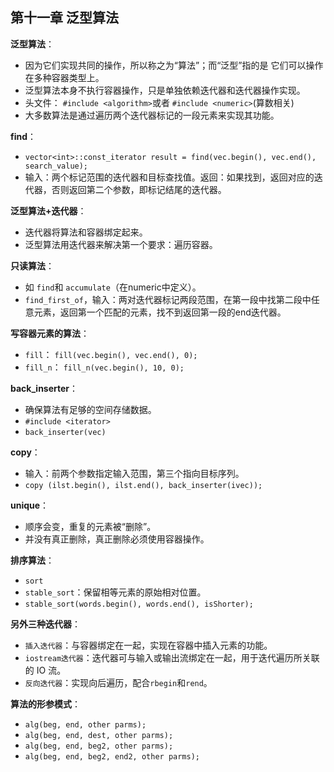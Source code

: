## 第十一章 泛型算法

**泛型算法**：
- 因为它们实现共同的操作，所以称之为“算法”；而“泛型”指的是
它们可以操作在多种容器类型上。
- 泛型算法本身不执行容器操作，只是单独依赖迭代器和迭代器操作实现。
- 头文件： `#include <algorithm>`或者 `#include <numeric>`(算数相关)
- 大多数算法是通过遍历两个迭代器标记的一段元素来实现其功能。

**find**：
- `vector<int>::const_iterator result = find(vec.begin(), vec.end(), search_value);`
- 输入：两个标记范围的迭代器和目标查找值。返回：如果找到，返回对应的迭代器，否则返回第二个参数，即标记结尾的迭代器。

**泛型算法+迭代器**：
- 迭代器将算法和容器绑定起来。
- 泛型算法用迭代器来解决第一个要求：遍历容器。

**只读算法**：
- 如 `find`和 `accumulate`（在numeric中定义）。
- `find_first_of`，输入：两对迭代器标记两段范围，在第一段中找第二段中任意元素，返回第一个匹配的元素，找不到返回第一段的end迭代器。

**写容器元素的算法**：
- `fill`： `fill(vec.begin(), vec.end(), 0);`
- `fill_n`： `fill_n(vec.begin(), 10, 0);`

**back_inserter**：
- 确保算法有足够的空间存储数据。
- `#include <iterator>`
- `back_inserter(vec)`

**copy**：
- 输入：前两个参数指定输入范围，第三个指向目标序列。
- `copy (ilst.begin(), ilst.end(), back_inserter(ivec));`

**unique**：
- 顺序会变，重复的元素被“删除”。
- 并没有真正删除，真正删除必须使用容器操作。

**排序算法**：
- `sort`
- `stable_sort`：保留相等元素的原始相对位置。
-  `stable_sort(words.begin(), words.end(), isShorter);`

**另外三种迭代器**：
- `插入迭代器`：与容器绑定在一起，实现在容器中插入元素的功能。
- `iostream迭代器`：迭代器可与输入或输出流绑定在一起，用于迭代遍历所关联的 IO 流。
- `反向迭代器`：实现向后遍历，配合`rbegin`和`rend`。

**算法的形参模式**：
- `alg(beg, end, other parms);`
- `alg(beg, end, dest, other parms);`
- `alg(beg, end, beg2, other parms);`
- `alg(beg, end, beg2, end2, other parms);`

